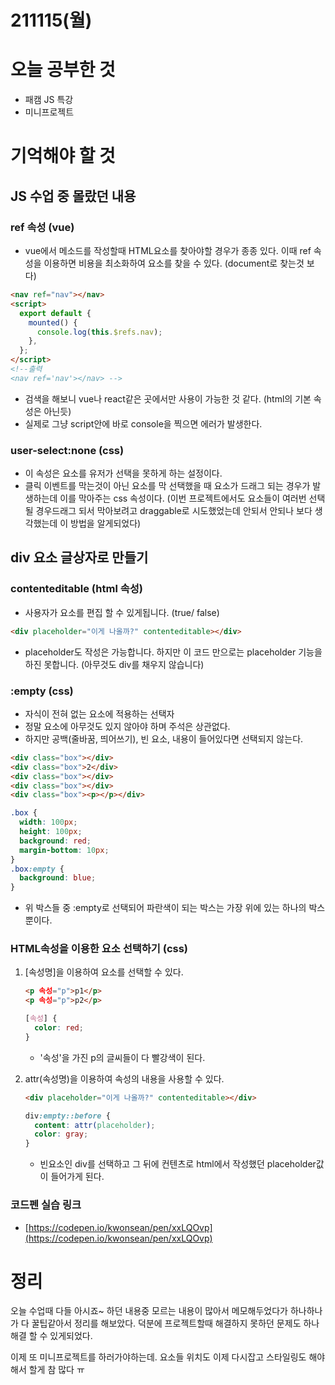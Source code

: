 # 211115(월)

# 오늘 공부한 것

- 패캠 JS 특강
- 미니프로젝트

# 기억해야 할 것

## JS 수업 중 몰랐던 내용

### ref 속성 (vue)

- vue에서 메소드를 작성할때 HTML요소를 찾아야할 경우가 종종 있다. 이때 ref 속성을 이용하면 비용을 최소화하여 요소를 찾을 수 있다. (document로 찾는것 보다)

```html
<nav ref="nav"></nav>
<script>
  export default {
    mounted() {
      console.log(this.$refs.nav);
    },
  };
</script>
<!--출력
<nav ref='nav'></nav> -->
```

- 검색을 해보니 vue나 react같은 곳에서만 사용이 가능한 것 같다. (html의 기본 속성은 아닌듯)
- 실제로 그냥 script안에 바로 console을 찍으면 에러가 발생한다.

### user-select:none (css)

- 이 속성은 요소를 유저가 선택을 못하게 하는 설정이다.
- 클릭 이벤트를 막는것이 아닌 요소를 막 선택했을 때 요소가 드래그 되는 경우가 발생하는데 이를 막아주는 css 속성이다. (이번 프로젝트에서도 요소들이 여러번 선택될 경우드래그 되서 막아보려고 draggable로 시도했었는데 안되서 안되나 보다 생각했는데 이 방법을 알게되었다)

## div 요소 글상자로 만들기

### contenteditable (html 속성)

- 사용자가 요소를 편집 할 수 있게됩니다. (true/ false)

```html
<div placeholder="이게 나올까?" contenteditable></div>
```

- placeholder도 작성은 가능합니다. 하지만 이 코드 만으로는 placeholder 기능을 하진 못합니다.
  (아무것도 div를 채우지 않습니다)

### :empty (css)

- 자식이 전혀 없는 요소에 적용하는 선택자
- 정말 요소에 아무것도 있지 않아야 하며 주석은 상관없다.
- 하지만 공백(줄바꿈, 띄어쓰기), 빈 요소, 내용이 들어있다면 선택되지 않는다.

```html
<div class="box"></div>
<div class="box">2</div>
<div class="box"></div>
<div class="box"></div>
<div class="box"><p></p></div>
```

```css
.box {
  width: 100px;
  height: 100px;
  background: red;
  margin-bottom: 10px;
}
.box:empty {
  background: blue;
}
```

- 위 박스들 중 :empty로 선택되어 파란색이 되는 박스는 가장 위에 있는 하나의 박스뿐이다.

### HTML속성을 이용한 요소 선택하기 (css)

1. [속성명]을 이용하여 요소를 선택할 수 있다.

   ```html
   <p 속성="p">p1</p>
   <p 속성="p">p2</p>
   ```

   ```css
   [속성] {
     color: red;
   }
   ```

   - '속성'을 가진 p의 글씨들이 다 빨강색이 된다.

2. attr(속성명)을 이용하여 속성의 내용을 사용할 수 있다.

   ```html
   <div placeholder="이게 나올까?" contenteditable></div>
   ```

   ```css
   div:empty::before {
     content: attr(placeholder);
     color: gray;
   }
   ```

   - 빈요소인 div를 선택하고 그 뒤에 컨텐츠로 html에서 작성했던 placeholder값이 들어가게 된다.

### 코드펜 실습 링크

- [https://codepen.io/kwonsean/pen/xxLQOvp](https://codepen.io/kwonsean/pen/xxLQOvp)

# 정리

오늘 수업때 다들 아시죠~ 하던 내용중 모르는 내용이 많아서 메모해두었다가 하나하나가 다 꿀팁같아서 정리를 해보았다. 덕분에 프로젝트할때 해결하지 못하던 문제도 하나 해결 할 수 있게되었다.

이제 또 미니프로젝트를 하러가야하는데. 요소들 위치도 이제 다시잡고 스타일링도 해야해서 할게 참 많다 ㅠ
